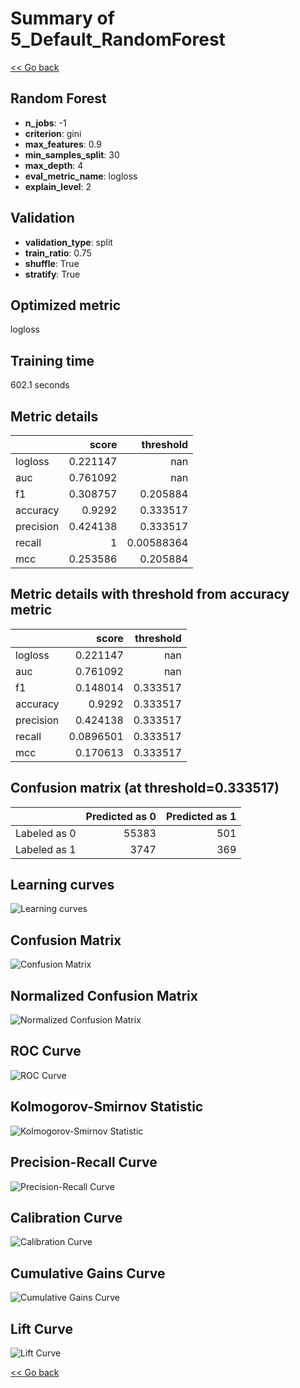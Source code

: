 # Summary of 5_Default_RandomForest

[<< Go back](../README.md)


## Random Forest
- **n_jobs**: -1
- **criterion**: gini
- **max_features**: 0.9
- **min_samples_split**: 30
- **max_depth**: 4
- **eval_metric_name**: logloss
- **explain_level**: 2

## Validation
 - **validation_type**: split
 - **train_ratio**: 0.75
 - **shuffle**: True
 - **stratify**: True

## Optimized metric
logloss

## Training time

602.1 seconds

## Metric details
|           |    score |    threshold |
|:----------|---------:|-------------:|
| logloss   | 0.221147 | nan          |
| auc       | 0.761092 | nan          |
| f1        | 0.308757 |   0.205884   |
| accuracy  | 0.9292   |   0.333517   |
| precision | 0.424138 |   0.333517   |
| recall    | 1        |   0.00588364 |
| mcc       | 0.253586 |   0.205884   |


## Metric details with threshold from accuracy metric
|           |     score |   threshold |
|:----------|----------:|------------:|
| logloss   | 0.221147  |  nan        |
| auc       | 0.761092  |  nan        |
| f1        | 0.148014  |    0.333517 |
| accuracy  | 0.9292    |    0.333517 |
| precision | 0.424138  |    0.333517 |
| recall    | 0.0896501 |    0.333517 |
| mcc       | 0.170613  |    0.333517 |


## Confusion matrix (at threshold=0.333517)
|              |   Predicted as 0 |   Predicted as 1 |
|:-------------|-----------------:|-----------------:|
| Labeled as 0 |            55383 |              501 |
| Labeled as 1 |             3747 |              369 |

## Learning curves
![Learning curves](learning_curves.png)
## Confusion Matrix

![Confusion Matrix](confusion_matrix.png)


## Normalized Confusion Matrix

![Normalized Confusion Matrix](confusion_matrix_normalized.png)


## ROC Curve

![ROC Curve](roc_curve.png)


## Kolmogorov-Smirnov Statistic

![Kolmogorov-Smirnov Statistic](ks_statistic.png)


## Precision-Recall Curve

![Precision-Recall Curve](precision_recall_curve.png)


## Calibration Curve

![Calibration Curve](calibration_curve_curve.png)


## Cumulative Gains Curve

![Cumulative Gains Curve](cumulative_gains_curve.png)


## Lift Curve

![Lift Curve](lift_curve.png)



[<< Go back](../README.md)
